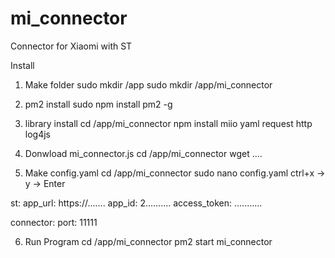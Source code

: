 # mi_connector
Connector for Xiaomi with ST


Install
1. Make folder
sudo mkdir /app
sudo mkdir /app/mi_connector

2. pm2 install
sudo npm install pm2 -g

3. library install
cd /app/mi_connector
npm install miio yaml request http log4js

4. Donwload mi_connector.js
cd /app/mi_connector
wget ....

5. Make config.yaml
cd /app/mi_connector
sudo nano config.yaml
ctrl+x -> y -> Enter

st:
  app_url: https://.......
  app_id: 2..........
  access_token: ...........

connector:
  port: 11111
  

6. Run Program
cd /app/mi_connector
pm2 start mi_connector
